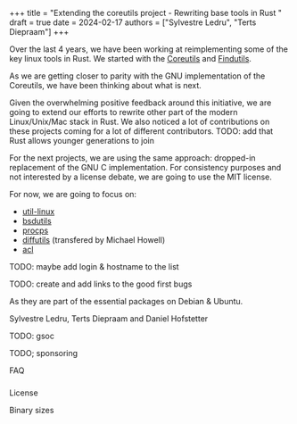 +++
title = "Extending the coreutils project - Rewriting base tools in Rust "
draft = true
date = 2024-02-17
authors = ["Sylvestre Ledru", "Terts Diepraam"]
+++

Over the last 4 years, we have been working at reimplementing some of the key linux tools in Rust. We started with the [Coreutils](https://github.com/uutils/coreutils) and [Findutils](https://github.com/uutils/findutils).

As we are getting closer to parity with the GNU implementation of the Coreutils, we have been thinking about what is next.

Given the overwhelming positive feedback around this initiative, we are going to extend our efforts to rewrite other part of the modern Linux/Unix/Mac stack in Rust. We also noticed a lot of contributions on these projects coming for a lot of different contributors.
TODO: add that Rust allows younger generations to join

For the next projects, we are using the same approach: dropped-in replacement of the GNU C implementation. For consistency purposes and not interested by a license debate, we are going to use the MIT license.

For now, we are going to focus on:
* [util-linux](https://github.com/uutils/util-linux)
* [bsdutils](https://github.com/uutils/bsdutils)
* [procps](https://github.com/uutils/procps)
* [diffutils](https://github.com/uutils/diffutils) (transfered by Michael Howell)
* [acl](https://github.com/uutils/acl)

TODO: maybe add login & hostname to the list

TODO: create and add links to the good first bugs

As they are part of the essential packages on Debian & Ubuntu.

Sylvestre Ledru, Terts Diepraam and Daniel Hofstetter

TODO: gsoc

TODO; sponsoring

FAQ
###

License

Binary sizes